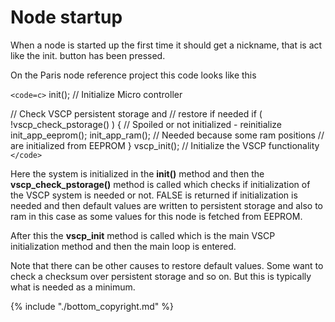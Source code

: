 # Node startup

When a node is started up the first time it should get a nickname, that is act like the init. button has been pressed.

On the Paris node reference project this code looks like this

`<code=c>`
init(); // Initialize Micro controller

// Check VSCP persistent storage and
// restore if needed
if ( !vscp_check_pstorage() ) {
    // Spoiled or not initialized - reinitialize
    init_app_eeprom();
    init_app_ram(); // Needed because some ram positions
                    // are initialized from EEPROM
}
vscp_init(); // Initialize the VSCP functionality
`</code>`

Here the system is initialized in the **init()** method and then the **vscp_check_pstorage()** method is called which checks if initialization of the VSCP system is needed or not.  FALSE is returned if initialization is needed and then default values are written to persistent storage and also to ram in this case as some values for this node is fetched from EEPROM.

After this the **vscp_init** method is called which is the main VSCP initialization method and then the main loop is entered.

Note that there can be other causes to restore default values. Some want to check a checksum over persistent storage and so on. But this is typically what is needed as a minimum.


{% include "./bottom_copyright.md" %}
